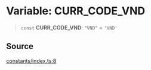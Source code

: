 # Variable: CURR\_CODE\_VND

> `const` **CURR\_CODE\_VND**: `"VND"` = `'VND'`

## Source

[constants/index.ts:8](https://github.com/lehuygiang28/vnpay/blob/e8e94e8a800b1952e47648e8b76237a738bccbb7/src/constants/index.ts#L8)
